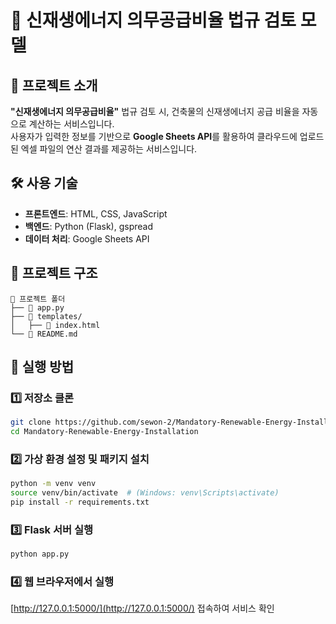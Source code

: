 # 🚀 신재생에너지 의무공급비율 법규 검토 모델

## 📌 프로젝트 소개
**"신재생에너지 의무공급비율"** 법규 검토 시, 건축물의 신재생에너지 공급 비율을 자동으로 계산하는 서비스입니다.  
사용자가 입력한 정보를 기반으로 **Google Sheets API**를 활용하여 클라우드에 업로드 된 엑셀 파일의 연산 결과를 제공하는 서비스입니다.

## 🛠️ 사용 기술
- **프론트엔드**: HTML, CSS, JavaScript
- **백엔드**: Python (Flask), gspread
- **데이터 처리**: Google Sheets API

## 📂 프로젝트 구조
```
📁 프로젝트 폴더
├── 📄 app.py
├── 📁 templates/
│   ├── 📄 index.html
└── 📄 README.md
```

## 🚀 실행 방법
### 1️⃣ 저장소 클론
```bash
git clone https://github.com/sewon-2/Mandatory-Renewable-Energy-Installation.git
cd Mandatory-Renewable-Energy-Installation
```
### 2️⃣ 가상 환경 설정 및 패키지 설치
```bash
python -m venv venv
source venv/bin/activate  # (Windows: venv\Scripts\activate)
pip install -r requirements.txt
```
### 3️⃣ Flask 서버 실행
```bash
python app.py
```   
### 4️⃣ 웹 브라우저에서 실행
[http://127.0.0.1:5000/](http://127.0.0.1:5000/) 접속하여 서비스 확인
